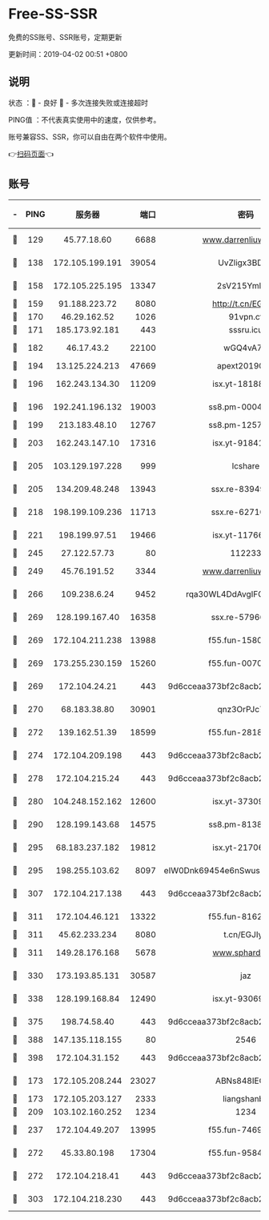 # Free-SS-SSR

免费的SS账号、SSR账号，定期更新

更新时间：2019-04-02 00:51 +0800

## 说明

状态     ：🙂 - 良好 🙁 - 多次连接失败或连接超时

PING值   ：不代表真实使用中的速度，仅供参考。

账号兼容SS、SSR，你可以自由在两个软件中使用。

👉[扫码页面](https://liesauer.github.io/Free-SS-SSR/)👈

## 账号

|-|PING|服务器|端口|密码|加密方式|区域|
|:----:|:----:|:-----:|-----:|:----:|:----:|:----:|
|🙂|129|45.77.18.60|6688|www.darrenliuwei.com|aes-256-cfb|JP|
|🙂|138|172.105.199.191|39054|UvZligx3BDaG|aes-256-cfb|JP|
|🙂|158|172.105.225.195|13347|2sV215YmlGvf|aes-256-cfb|JP|
|🙂|159|91.188.223.72|8080|http://t.cn/EGJIyrl|rc4-md5|RU|
|🙂|170|46.29.162.52|1026|91vpn.cf|rc4-md5|RU|
|🙂|171|185.173.92.181|443|sssru.icu|rc4-md5|RU|
|🙂|182|46.17.43.2|22100|wGQ4vA7D|aes-256-gcm|RU|
|🙂|194|13.125.224.213|47669|apext2019001|chacha20|KR|
|🙂|196|162.243.134.30|11209|isx.yt-18188143|aes-256-cfb|US|
|🙂|196|192.241.196.132|19003|ss8.pm-00046267|aes-256-cfb|US|
|🙂|199|213.183.48.10|12767|ss8.pm-12571490|rc4-md5|RU|
|🙂|203|162.243.147.10|17316|isx.yt-91841269|aes-256-cfb|US|
|🙂|205|103.129.197.228|999|lcshare|aes-256-cfb|CN|
|🙂|205|134.209.48.248|13943|ssx.re-83949387|aes-256-cfb|US|
|🙂|218|198.199.109.236|11713|ssx.re-62710201|aes-256-cfb|US|
|🙂|221|198.199.97.51|19466|isx.yt-11766801|aes-256-cfb|US|
|🙂|245|27.122.57.73|80|112233|chacha20|CN|
|🙂|249|45.76.191.52|3344|www.darrenliuwei.com|aes-256-cfb|AU|
|🙂|266|109.238.6.24|9452|rqa30WL4DdAvgIFG6Fs3znzTa|aes-256-cfb|FR|
|🙂|269|128.199.167.40|16358|ssx.re-57966944|aes-256-cfb|SG|
|🙂|269|172.104.211.238|13988|f55.fun-15804066|aes-256-cfb|US|
|🙂|269|173.255.230.159|15260|f55.fun-00704819|aes-256-cfb|US|
|🙂|269|172.104.24.21|443|9d6cceaa373bf2c8acb22e60b6a58be6|aes-256-cfb|US|
|🙂|270|68.183.38.80|30901|qnz3OrPJc7Tk|aes-256-cfb|GB|
|🙂|272|139.162.51.39|18599|f55.fun-28185958|aes-256-cfb|SG|
|🙂|274|172.104.209.198|443|9d6cceaa373bf2c8acb22e60b6a58be6|aes-256-cfb|US|
|🙂|278|172.104.215.24|443|9d6cceaa373bf2c8acb22e60b6a58be6|aes-256-cfb|US|
|🙂|280|104.248.152.162|12600|isx.yt-37309873|aes-256-cfb|SG|
|🙂|290|128.199.143.68|14575|ss8.pm-81386371|aes-256-cfb|SG|
|🙂|295|68.183.237.182|19812|isx.yt-21706828|aes-256-cfb|SG|
|🙂|295|198.255.103.62|8097|eIW0Dnk69454e6nSwuspv9DmS201tQ0D|aes-256-cfb|US|
|🙂|307|172.104.217.138|443|9d6cceaa373bf2c8acb22e60b6a58be6|aes-256-cfb|US|
|🙂|311|172.104.46.121|13322|f55.fun-81625110|aes-256-cfb|SG|
|🙂|311|45.62.233.234|8080|t.cn/EGJIyrl|rc4-md5|CA|
|🙂|311|149.28.176.168|5678|www.sphard.com|aes-256-cfb|SG|
|🙂|330|173.193.85.131|30587|jaz|aes-256-cfb|US|
|🙂|338|128.199.168.84|12490|isx.yt-93069094|aes-256-cfb|SG|
|🙂|375|198.74.58.40|443|9d6cceaa373bf2c8acb22e60b6a58be6|aes-256-cfb|US|
|🙂|388|147.135.118.155|80|2546|chacha20|US|
|🙂|398|172.104.31.152|443|9d6cceaa373bf2c8acb22e60b6a58be6|aes-256-cfb|US|
|🙂|173|172.105.208.244|23027|ABNs848IEOQh|aes-256-cfb|JP|
|🙂|173|172.105.203.127|2333|liangshanbo|chacha20|JP|
|🙂|209|103.102.160.252|1234|1234|rc4-md5|JP|
|🙂|237|172.104.49.207|13995|f55.fun-74699479|aes-256-cfb|SG|
|🙂|272|45.33.80.198|17304|f55.fun-95842337|aes-256-cfb|US|
|🙂|272|172.104.218.41|443|9d6cceaa373bf2c8acb22e60b6a58be6|aes-256-cfb|US|
|🙂|303|172.104.218.230|443|9d6cceaa373bf2c8acb22e60b6a58be6|aes-256-cfb|US|
